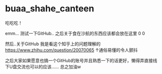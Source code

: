 # buaa_shahe_canteen
吃吃吃！

emm...
测试一下GitHub.. 之后关于食在沙航的东西应该都会放在这里
0 0

然后..关于GitHub
我是看这个知乎上的问题理解的
https://www.zhihu.com/question/20070065
↑通俗易懂的令人颤抖

之后大家如果愿意也搞一个GitHub的账号并且熟悉一下的话更好，懒得弄直接线下U盘交流也可以的应该……
总之加油w
